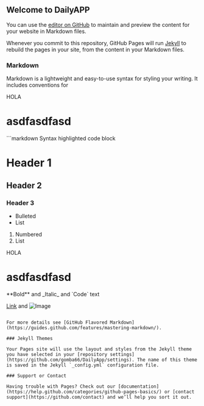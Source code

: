 ## Welcome to DailyAPP

You can use the [editor on GitHub](https://github.com/gomba66/DailyApp/edit/master/index.md) to maintain and preview the content for your website in Markdown files.

Whenever you commit to this repository, GitHub Pages will run [Jekyll](https://jekyllrb.com/) to rebuild the pages in your site, from the content in your Markdown files.

### Markdown

Markdown is a lightweight and easy-to-use syntax for styling your writing. It includes conventions for
<p>HOLA</p>
<h1>asdfasdfasd</h1>
```markdown
Syntax highlighted code block

# Header 1
## Header 2
### Header 3

- Bulleted
- List

1. Numbered
2. List
<p>HOLA</p>
<h1>asdfasdfasd</h1>
**Bold** and _Italic_ and `Code` text

[Link](url) and ![Image](src)
```

For more details see [GitHub Flavored Markdown](https://guides.github.com/features/mastering-markdown/).

### Jekyll Themes

Your Pages site will use the layout and styles from the Jekyll theme you have selected in your [repository settings](https://github.com/gomba66/DailyApp/settings). The name of this theme is saved in the Jekyll `_config.yml` configuration file.

### Support or Contact

Having trouble with Pages? Check out our [documentation](https://help.github.com/categories/github-pages-basics/) or [contact support](https://github.com/contact) and we’ll help you sort it out.
